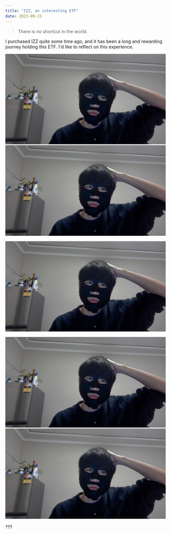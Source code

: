 ```yaml
---
title: "IZZ, an interesting ETF"
date: 2023-09-15
---
```


> There is no shortcut in the world.

I purchased IZZ quite some time ago, and it has been a long and rewarding journey holding this ETF. I'd like to reflect on this experience.

![title1](./images/1-150923.jpg)
![title3](./_posts/images/1-150923.jpg)


![title2](images/1-150923.jpg) 



<img src="./images/1-150923.jpg" alt="Getting started1" />

<img src="images/1-150923.jpg" alt="Getting started2" />


???